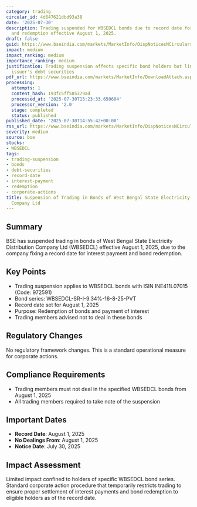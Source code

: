 ```yaml
---
category: trading
circular_id: 4d647621dbd93a38
date: '2025-07-30'
description: Trading suspended for WBSEDCL bonds due to record date for interest payment
  and redemption effective August 1, 2025.
draft: false
guid: https://www.bseindia.com/markets/MarketInfo/DispNoticesNCirculars.aspx?Noticeid={9BAF7053-0975-4E15-BDDF-6CBB86386E3E}&noticeno=20250730-54&dt=07/30/2025&icount=54&totcount=55&flag=0
impact: medium
impact_ranking: medium
importance_ranking: medium
justification: Trading suspension affects specific bond holders but limited to single
  issuer's debt securities
pdf_url: https://www.bseindia.com/markets/MarketInfo/DownloadAttach.aspx?id=20250730-54&attachedId=
processing:
  attempts: 1
  content_hash: 193fc5ff585379ad
  processed_at: '2025-07-30T15:23:33.650604'
  processor_version: '2.0'
  stage: completed
  status: published
published_date: '2025-07-30T14:55:42+00:00'
rss_url: https://www.bseindia.com/markets/MarketInfo/DispNoticesNCirculars.aspx?Noticeid={9BAF7053-0975-4E15-BDDF-6CBB86386E3E}&noticeno=20250730-54&dt=07/30/2025&icount=54&totcount=55&flag=0
severity: medium
source: bse
stocks:
- WBSEDCL
tags:
- trading-suspension
- bonds
- debt-securities
- record-date
- interest-payment
- redemption
- corporate-actions
title: Suspension of Trading in Bonds of West Bengal State Electricity Distribution
  Company Ltd
---
```


## Summary

BSE has suspended trading in bonds of West Bengal State Electricity Distribution Company Ltd (WBSEDCL) effective August 1, 2025, due to the company fixing a record date for interest payment and bond redemption.

## Key Points

- Trading suspension applies to WBSEDCL bonds with ISIN INE411L07015 (Code: 972591)
- Bond series: WBSEDCL-SR-I-9.34%-16-8-25-PVT
- Record date set for August 1, 2025
- Purpose: Redemption of bonds and payment of interest
- Trading members advised not to deal in these bonds

## Regulatory Changes

No regulatory framework changes. This is a standard operational measure for corporate actions.

## Compliance Requirements

- Trading members must not deal in the specified WBSEDCL bonds from August 1, 2025
- All trading members required to take note of the suspension

## Important Dates

- **Record Date**: August 1, 2025
- **No Dealings From**: August 1, 2025
- **Notice Date**: July 30, 2025

## Impact Assessment

Limited impact confined to holders of specific WBSEDCL bond series. Standard corporate action procedure that temporarily restricts trading to ensure proper settlement of interest payments and bond redemption to eligible holders as of the record date.